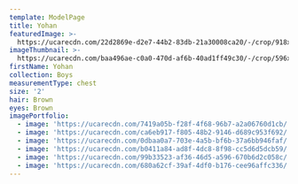 ```yaml
---
template: ModelPage
title: Yohan
featuredImage: >-
  https://ucarecdn.com/22d2869e-d2e7-44b2-83db-21a30008ca20/-/crop/918x516/0,34/-/preview/
imageThumbnail: >-
  https://ucarecdn.com/baa496ae-c0a0-470d-af6b-40ad1ff49c30/-/crop/596x612/71,0/-/preview/
firstName: Yohan
collection: Boys
measurementType: chest
size: '2'
hair: Brown
eyes: Brown
imagePortfolio:
  - image: 'https://ucarecdn.com/7419a05b-f28f-4f68-96b7-a2a06760d1cb/'
  - image: 'https://ucarecdn.com/ca6eb917-f805-48b2-9146-d689c953f692/'
  - image: 'https://ucarecdn.com/0dbaa0a7-703e-4a5b-bf6b-37a6bb946faf/'
  - image: 'https://ucarecdn.com/b0411a84-ad8f-4dc8-8f98-cc5d6d5dcb59/'
  - image: 'https://ucarecdn.com/99b33523-af36-46d5-a596-670b6d2c058c/'
  - image: 'https://ucarecdn.com/680a62cf-39af-4df0-b176-cee96affc336/'
---
```


